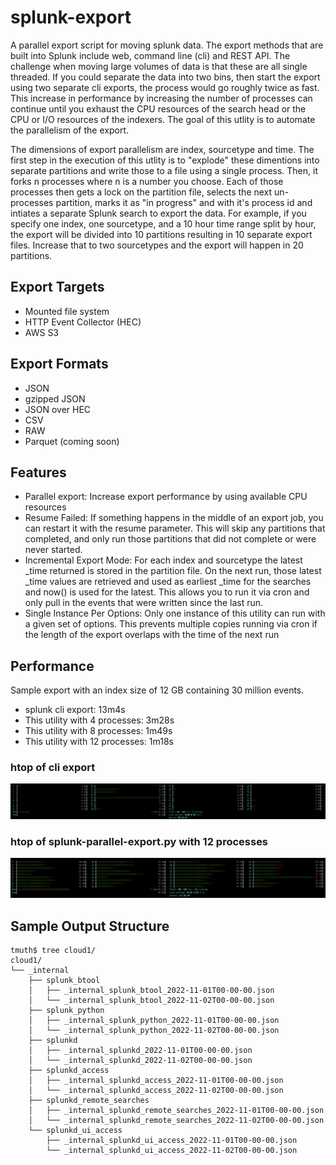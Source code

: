 # splunk-export
A parallel export script for moving splunk data. The export methods that are built into Splunk include web, command line (cli) and REST API. The challenge when moving large volumes of data is that these are all single threaded. If you could separate the data into two bins, then start the export using two separate cli exports, the process would go roughly twice as fast. This increase in performance by increasing the number of processes can continue until you exhaust the CPU resources of the search head or the CPU or I/O resources of the indexers. The goal of this utlity is to automate the parallelism of the export. 

The dimensions of export parallelism are index, sourcetype and time. The first step in the execution of this utlity is to "explode" these dimentions into separate partitions and write those to a file using a single process. Then, it forks n processes where n is a number you choose. Each of those processes then gets a lock on the partition file, selects the next un-processes partition, marks it as "in progress" and with it's process id and intiates a separate Splunk search to export the data. For example, if you specify one index, one sourcetype, and a 10 hour time range split by hour, the export will be divided into 10 partitions resulting in 10 separate export files. Increase that to two sourcetypes and the export will happen in 20 partitions. 

## Export Targets
- Mounted file system
- HTTP Event Collector (HEC)
- AWS S3 

## Export Formats
- JSON
- gzipped JSON
- JSON over HEC
- CSV
- RAW
- Parquet (coming soon)

## Features
- Parallel export: Increase export performance by using available CPU resources
- Resume Failed: If something happens in the middle of an export job, you can restart it with the resume parameter. This will skip any partitions that completed, and only run those partitions that did not complete or were never started. 
- Incremental Export Mode: For each index and sourcetype the latest _time returned is stored in the partition file. On the next run, those latest _time values are retrieved and used as earliest _time for the searches and now() is used for the latest. This allows you to run it via cron and only pull in the events that were written since the last run. 
- Single Instance Per Options: Only one instance of this utility can run with a given set of options. This prevents multiple copies running via cron if the length of the export overlaps with the time of the next run

## Performance
Sample export with an index size of 12 GB containing 30 million events. 
- splunk cli export: 13m4s
- This utility with 4 processes: 3m28s
- This utility with 8 processes: 1m49s
- This utility with 12 processes: 1m18s

### htop of cli export
![htop cli export - single process](https://raw.githubusercontent.com/tmuth/splunk-export/main/images/htop-cli-export.png)

### htop of splunk-parallel-export.py with 12 processes
![htop of splunk-parallel-export.py with 12 processes](https://raw.githubusercontent.com/tmuth/splunk-export/main/images/htop-12-processes.png)

## Sample Output Structure
```
tmuth$ tree cloud1/
cloud1/
└── _internal
    ├── splunk_btool
    │   ├── _internal_splunk_btool_2022-11-01T00-00-00.json
    │   └── _internal_splunk_btool_2022-11-02T00-00-00.json
    ├── splunk_python
    │   ├── _internal_splunk_python_2022-11-01T00-00-00.json
    │   └── _internal_splunk_python_2022-11-02T00-00-00.json
    ├── splunkd
    │   ├── _internal_splunkd_2022-11-01T00-00-00.json
    │   └── _internal_splunkd_2022-11-02T00-00-00.json
    ├── splunkd_access
    │   ├── _internal_splunkd_access_2022-11-01T00-00-00.json
    │   └── _internal_splunkd_access_2022-11-02T00-00-00.json
    ├── splunkd_remote_searches
    │   ├── _internal_splunkd_remote_searches_2022-11-01T00-00-00.json
    │   └── _internal_splunkd_remote_searches_2022-11-02T00-00-00.json
    └── splunkd_ui_access
        ├── _internal_splunkd_ui_access_2022-11-01T00-00-00.json
        └── _internal_splunkd_ui_access_2022-11-02T00-00-00.json
  ```

